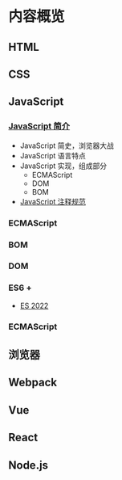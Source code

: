# 内容概览

## HTML

## CSS

## JavaScript

### [JavaScript 简介](!./../start.md)

- JavaScript 简史，浏览器大战
- JavaScript 语言特点
- JavaScript 实现，组成部分
  - ECMAScript
  - DOM
  - BOM
- [JavaScript 注释规范](!./../comment.md)

### ECMAScript

### BOM

### DOM

### ES6 +

- [ES 2022](!./../JavaScript/ecmascript/es2022.md)

### ECMAScript



## 浏览器

## Webpack

## Vue

## React

## Node.js

## 

